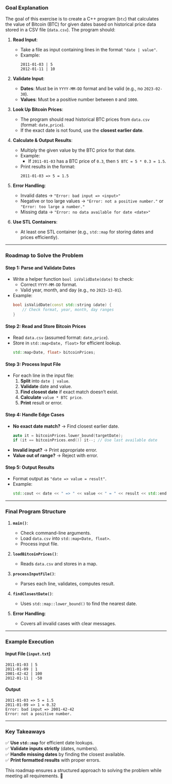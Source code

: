 ### **Goal Explanation**

The goal of this exercise is to create a C++ program (`btc`) that calculates the value of Bitcoin (BTC) for given dates based on historical price data stored in a CSV file (`data.csv`). The program should:

1. **Read Input**:  
   - Take a file as input containing lines in the format `"date | value"`.  
   - Example:  
     ```
     2011-01-03 | 5
     2012-01-11 | 10
     ```

2. **Validate Input**:  
   - **Dates**: Must be in `YYYY-MM-DD` format and be valid (e.g., no `2023-02-30`).  
   - **Values**: Must be a positive number between `0` and `1000`.  

3. **Look Up Bitcoin Prices**:  
   - The program should read historical BTC prices from `data.csv` (format: `date,price`).  
   - If the exact date is not found, use the **closest earlier date**.  

4. **Calculate & Output Results**:  
   - Multiply the given value by the BTC price for that date.  
   - Example:  
     - If `2011-01-03` has a BTC price of `0.3`, then `5 BTC = 5 * 0.3 = 1.5`.  
   - Print results in the format:  
     ```
     2011-01-03 => 5 = 1.5
     ```

5. **Error Handling**:  
   - Invalid dates → `"Error: bad input => <input>"`  
   - Negative or too large values → `"Error: not a positive number."` or `"Error: too large a number."`  
   - Missing data → `"Error: no data available for date <date>"`  

6. **Use STL Containers**:  
   - At least one STL container (e.g., `std::map` for storing dates and prices efficiently).  

---

### **Roadmap to Solve the Problem**

#### **Step 1: Parse and Validate Dates**
- Write a helper function `bool isValidDate(date)` to check:
  - Correct `YYYY-MM-DD` format.
  - Valid year, month, and day (e.g., no `2023-13-01`).
- Example:
  ```cpp
  bool isValidDate(const std::string &date) {
      // Check format, year, month, day ranges
  }
  ```

#### **Step 2: Read and Store Bitcoin Prices**
- Read `data.csv` (assumed format: `date,price`).
- Store in `std::map<Date, float>` for efficient lookup.
  ```cpp
  std::map<Date, float> bitcoinPrices;
  ```

#### **Step 3: Process Input File**
- For each line in the input file:
  1. **Split** into `date | value`.
  2. **Validate** date and value.
  3. **Find closest date** if exact match doesn’t exist.
  4. **Calculate** `value * BTC price`.
  5. **Print** result or error.

#### **Step 4: Handle Edge Cases**
- **No exact date match?** → Find closest earlier date.  
  ```cpp
  auto it = bitcoinPrices.lower_bound(targetDate);
  if (it == bitcoinPrices.end()) it--; // Use last available date
  ```
- **Invalid input?** → Print appropriate error.  
- **Value out of range?** → Reject with error.  

#### **Step 5: Output Results**
- Format output as `"date => value = result"`.
- Example:
  ```cpp
  std::cout << date << " => " << value << " = " << result << std::endl;
  ```

---

### **Final Program Structure**
1. **`main()`**:  
   - Check command-line arguments.  
   - Load `data.csv` into `std::map<Date, float>`.  
   - Process input file.  

2. **`loadBitcoinPrices()`**:  
   - Reads `data.csv` and stores in a map.  

3. **`processInputFile()`**:  
   - Parses each line, validates, computes result.  

4. **`findClosestDate()`**:  
   - Uses `std::map::lower_bound()` to find the nearest date.  

5. **Error Handling**:  
   - Covers all invalid cases with clear messages.  

---

### **Example Execution**
#### **Input File (`input.txt`)**
```
2011-01-03 | 5
2011-01-09 | 1
2001-42-42 | 100
2012-01-11 | -50
```

#### **Output**
```
2011-01-03 => 5 = 1.5
2011-01-09 => 1 = 0.32
Error: bad input => 2001-42-42
Error: not a positive number.
```

---

### **Key Takeaways**
✅ **Use `std::map`** for efficient date lookups.  
✅ **Validate inputs strictly** (dates, numbers).  
✅ **Handle missing dates** by finding the closest available.  
✅ **Print formatted results** with proper errors.  

This roadmap ensures a structured approach to solving the problem while meeting all requirements. 🚀